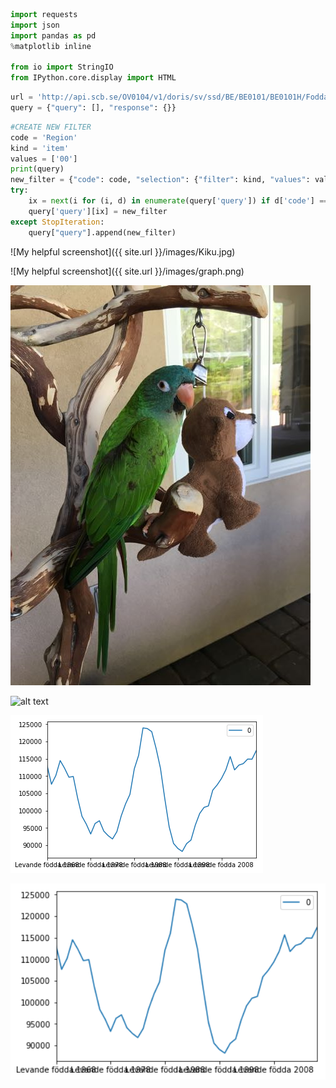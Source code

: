 ```python
import requests
import json
import pandas as pd
%matplotlib inline

from io import StringIO
from IPython.core.display import HTML
```


```python
url = 'http://api.scb.se/OV0104/v1/doris/sv/ssd/BE/BE0101/BE0101H/FoddaK'
query = {"query": [], "response": {}}
```


```python
#CREATE NEW FILTER
code = 'Region'
kind = 'item'
values = ['00']
print(query)
new_filter = {"code": code, "selection": {"filter": kind, "values": values}}
try:
    ix = next(i for (i, d) in enumerate(query['query']) if d['code'] == code)
    query['query'][ix] = new_filter
except StopIteration:
    query["query"].append(new_filter)
```

![My helpful screenshot]({{ site.url }}/images/Kiku.jpg)

![My helpful screenshot]({{ site.url }}/images/graph.png)

![Kiku](images/Kiku.jpg)


![alt text](https://github.com/Hjartarson/Hjartarson.github.io/_posts/output_6_1.png "Logo Title Text 1")


![alt text](https://github.com/Hjartarson/Hjartarson.github.io/blob/master/_posts/output_6_1.png "Logo Title Text 1")

<div style='float: center'>
  <img style='width: 600px' src="images/graph.png"></img>
</div>
